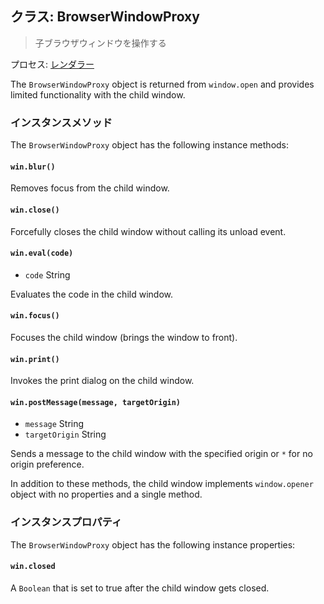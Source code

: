 ## クラス: BrowserWindowProxy

> 子ブラウザウィンドウを操作する

プロセス: [レンダラー](../glossary.md#renderer-process)

The `BrowserWindowProxy` object is returned from `window.open` and provides limited functionality with the child window.

### インスタンスメソッド

The `BrowserWindowProxy` object has the following instance methods:

#### `win.blur()`

Removes focus from the child window.

#### `win.close()`

Forcefully closes the child window without calling its unload event.

#### `win.eval(code)`

* `code` String

Evaluates the code in the child window.

#### `win.focus()`

Focuses the child window (brings the window to front).

#### `win.print()`

Invokes the print dialog on the child window.

#### `win.postMessage(message, targetOrigin)`

* `message` String
* `targetOrigin` String

Sends a message to the child window with the specified origin or `*` for no origin preference.

In addition to these methods, the child window implements `window.opener` object with no properties and a single method.

### インスタンスプロパティ

The `BrowserWindowProxy` object has the following instance properties:

#### `win.closed`

A `Boolean` that is set to true after the child window gets closed.